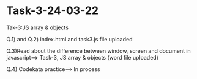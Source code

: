 # Task-3-24-03-22
 Tak-3:JS array &amp; objects

Q.1) and Q.2) index.html and task3.js file uploaded

Q.3)Read about the difference between window, screen and document in javascript==> Task-3, JS array & objects (word file uploaded)


Q.4) Codekata practice==> In process
